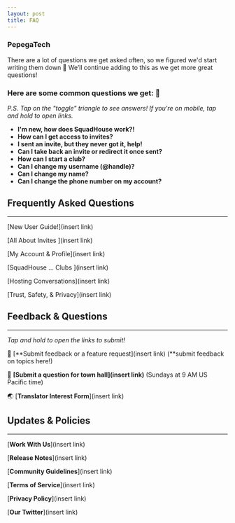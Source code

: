 ```yaml
---
layout: post
title: FAQ
---
```


### PepegaTech
There are a lot of questions we get asked often, so we figured we'd start writing them down 🙂 We’ll continue adding to this as we get more great questions! 

### **Here are some common questions we get:** 💪

*P.S. Tap on the "toggle" triangle to see answers! If you're on mobile, tap and hold to open links.*

- **I'm new, how does SquadHouse work?!**
- **How can I get access to invites?**
- **I sent an invite, but they never got it, help!**
- **Can I take back an invite or redirect it once sent?**
- **How can I start a club?**
- **Can I change my username (@handle)?**
- **Can I change my name?**
- **Can I change the phone number on my account?**

## Frequently Asked Questions

---

[New User Guide!](insert link)

[All About Invites ](insert link)

[My Account & Profile](insert link)

[SquadHouse ... Clubs ](insert link)

[Hosting Conversations](insert link)

[Trust, Safety, & Privacy](insert link)

## Feedback & Questions

---

 *Tap and hold to open the links to submit!*

🙋 [**Submit feedback or a feature request](insert link) (**submit feedback on topics here!)

📣 **[Submit a question for town hall](insert link)** (Sundays at 9 AM US Pacific time)

🌏  [**Translator Interest Form**](insert link) 

## Updates & Policies

---

[**Work With Us**](insert link)

[**Release Notes**](insert link)

[**Community Guidelines**](insert link)

[**Terms of Service**](insert link)

[**Privacy Policy**](insert link)

[**Our Twitter**](insert link)